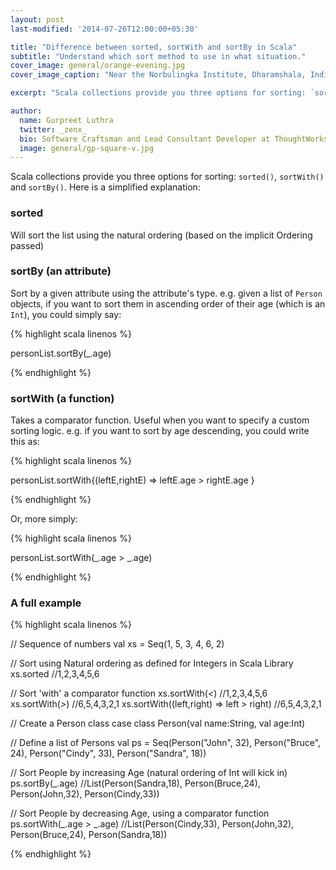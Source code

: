 ```yaml
---
layout: post
last-modified: '2014-07-26T12:00:00+05:30'

title: "Difference between sorted, sortWith and sortBy in Scala"
subtitle: "Understand which sort method to use in what situation."
cover_image: general/orange-evening.jpg
cover_image_caption: "Near the Norbulingka Institute, Dharamshala, India"

excerpt: "Scala collections provide you three options for sorting: `sorted()`, `sortWith()` and `sortBy()`. This blog explains the differences."

author:
  name: Gurpreet Luthra
  twitter: _zenx_
  bio: Software Craftsman and Lead Consultant Developer at ThoughtWorks
  image: general/gp-square-v.jpg
---
```


Scala collections provide you three options for sorting: `sorted()`, `sortWith()` and `sortBy()`. Here is a simplified explanation:

### sorted
Will sort the list using the natural ordering (based on the implicit Ordering passed)

### sortBy (an attribute)
Sort by a given attribute using the attribute's type.
e.g. given a list of `Person` objects, if you want to sort them in ascending order of their age
(which is an `Int`), you could simply say:

{% highlight scala linenos %}

personList.sortBy(_.age)

{% endhighlight %}


### sortWith (a function)
Takes a comparator function. Useful when you want to specify a custom sorting logic.
e.g. if you want to sort by age descending, you could write this as:

{% highlight scala linenos %}

personList.sortWith{(leftE,rightE) =>
     leftE.age > rightE.age
}

{% endhighlight %}

Or, more simply:

{% highlight scala linenos %}

personList.sortWith(_.age > _.age)

{% endhighlight %}

### A full example

{% highlight scala linenos %}

// Sequence of numbers
val xs = Seq(1, 5, 3, 4, 6, 2)

// Sort using Natural ordering as defined for Integers in Scala Library
xs.sorted //1,2,3,4,5,6

// Sort 'with' a comparator function
xs.sortWith(_<_) //1,2,3,4,5,6
xs.sortWith(_>_) //6,5,4,3,2,1
xs.sortWith((left,right) => left > right) //6,5,4,3,2,1

// Create a Person class
case class Person(val name:String, val age:Int)

// Define a list of Persons
val ps = Seq(Person("John", 32), Person("Bruce", 24), Person("Cindy", 33), Person("Sandra", 18))

// Sort People by increasing Age (natural ordering of Int will kick in)
ps.sortBy(_.age) //List(Person(Sandra,18), Person(Bruce,24), Person(John,32), Person(Cindy,33))

// Sort People by decreasing Age, using a comparator function
ps.sortWith(_.age > _.age) //List(Person(Cindy,33), Person(John,32), Person(Bruce,24), Person(Sandra,18))

{% endhighlight %}
